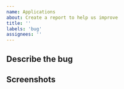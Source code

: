 ```yaml
---
name: Applications
about: Create a report to help us improve
title: ''
labels: 'bug'
assignees: ''
---
```

## Describe the bug
<!-- A clear and concise description of what the bug is. -->
## Screenshots
<!-- If applicable, add screenshots to help explain your problem. -->